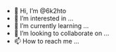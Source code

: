 - 👋 Hi, I’m @6k2hto
- 👀 I’m interested in ...
- 🌱 I’m currently learning ...
- 💞️ I’m looking to collaborate on ...
- 📫 How to reach me ...

<!---
6k2hto/6k2hto is a ✨ special ✨ repository because its `README.md` (this file) appears on your GitHub profile.
You can click the Preview link to take a look at your changes.
--->
